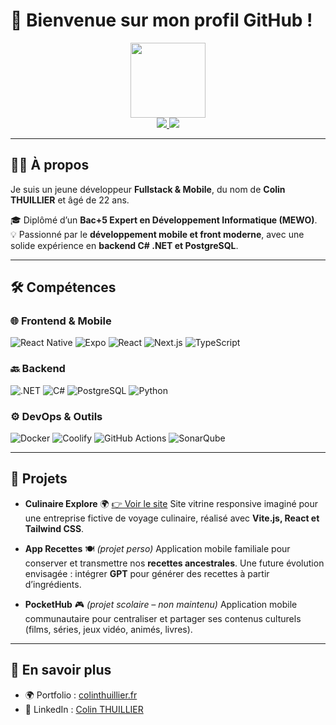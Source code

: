 # 👋 Bienvenue sur mon profil GitHub !

<div id="header" align="center">
  <img src="https://media.giphy.com/media/SHjOSDkKZ18qOHA5B5/giphy.gif" width="120"/>
  <div id="badges">
    <a href="https://www.linkedin.com/in/colin-thuillier-161447250/" target="_blank" rel="noopener noreferrer">
        <img src="https://img.shields.io/badge/LinkedIn-0077B5?style=for-the-badge&logo=linkedin&logoColor=white"/>
    </a>
    <a href="https://colinthuillier.fr" target="_blank" rel="noopener noreferrer">
        <img src="https://img.shields.io/badge/Portfolio-181717?style=for-the-badge&logo=github&logoColor=white"/>
    </a>
  </div>
</div>  

---

## 👨‍💻 À propos

Je suis un jeune développeur **Fullstack & Mobile**, du nom de **Colin THUILLIER** et âgé de <!--AGE-->22<!--/AGE--> ans.

🎓 Diplômé d’un **Bac+5 Expert en Développement Informatique (MEWO)**.
<br/>
💡 Passionné par le **développement mobile et front moderne**, avec une solide expérience en **backend C# .NET et PostgreSQL**.

---

## 🛠️ Compétences

### 🌐 Frontend & Mobile

![React Native](https://img.shields.io/badge/React%20Native-20232A?style=for-the-badge\&logo=react\&logoColor=61DAFB)
![Expo](https://img.shields.io/badge/Expo-000020?style=for-the-badge\&logo=expo\&logoColor=white)
![React](https://img.shields.io/badge/React-20232A?style=for-the-badge\&logo=react\&logoColor=61DAFB)
![Next.js](https://img.shields.io/badge/Next.js-000000?style=for-the-badge\&logo=next.js\&logoColor=white)
![TypeScript](https://img.shields.io/badge/TypeScript-007ACC?style=for-the-badge\&logo=typescript\&logoColor=white)

### 🔙 Backend

![.NET](https://img.shields.io/badge/.NET-512BD4?style=for-the-badge\&logo=dotnet\&logoColor=white)
![C#](https://img.shields.io/badge/C%23-239120?style=for-the-badge\&logo=c-sharp\&logoColor=white)
![PostgreSQL](https://img.shields.io/badge/PostgreSQL-316192?style=for-the-badge\&logo=postgresql\&logoColor=white)
![Python](https://img.shields.io/badge/Python-3776AB?style=for-the-badge\&logo=python\&logoColor=white)

### ⚙️ DevOps & Outils

![Docker](https://img.shields.io/badge/Docker-2496ED?style=for-the-badge\&logo=docker\&logoColor=white)
![Coolify](https://img.shields.io/badge/Coolify-1A1A1A?style=for-the-badge\&logo=docker\&logoColor=white)
![GitHub Actions](https://img.shields.io/badge/GitHub%20Actions-2088FF?style=for-the-badge\&logo=github-actions\&logoColor=white)
![SonarQube](https://img.shields.io/badge/SonarQube-4E9BCD?style=for-the-badge\&logo=sonarqube\&logoColor=white)

---

## 🚀 Projets

* **Culinaire Explore** 🌍 [👉 Voir le site](https://culinaire-explore.colinthuillier.fr/)
  Site vitrine responsive imaginé pour une entreprise fictive de voyage culinaire, réalisé avec **Vite.js, React et Tailwind CSS**.

* **App Recettes** 🍽️ *(projet perso)*
  Application mobile familiale pour conserver et transmettre nos **recettes ancestrales**.
  Une future évolution envisagée : intégrer **GPT** pour générer des recettes à partir d’ingrédients.

* **PocketHub** 🎮 *(projet scolaire – non maintenu)*
  Application mobile communautaire pour centraliser et partager ses contenus culturels
  (films, séries, jeux vidéo, animés, livres).
---

## 🔗 En savoir plus

* 🌍 Portfolio : [colinthuillier.fr](https://colinthuillier.fr)
* 💼 LinkedIn : [Colin THUILLIER](https://www.linkedin.com/in/colin-thuillier-161447250/)

